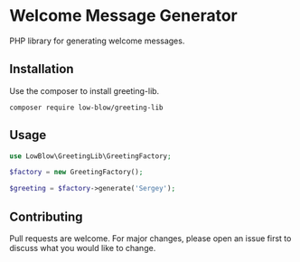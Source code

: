 # Welcome Message Generator

PHP library for generating welcome messages.

## Installation

Use the composer to install greeting-lib.

```shell
composer require low-blow/greeting-lib
```

## Usage

```php
use LowBlow\GreetingLib\GreetingFactory;

$factory = new GreetingFactory();

$greeting = $factory->generate('Sergey');
```

## Contributing

Pull requests are welcome. For major changes, please open an issue first
to discuss what you would like to change.
